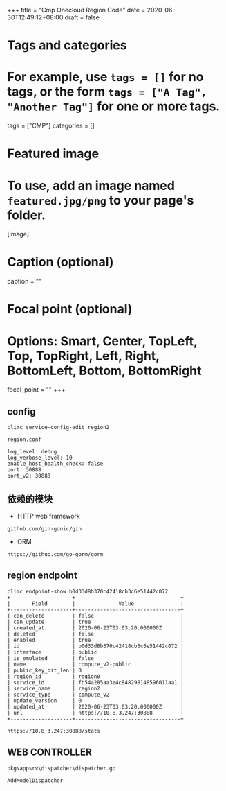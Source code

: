 +++
title = "Cmp Onecloud Region Code"
date = 2020-06-30T12:49:12+08:00
draft = false

# Tags and categories
# For example, use `tags = []` for no tags, or the form `tags = ["A Tag", "Another Tag"]` for one or more tags.
tags = ["CMP"]
categories = []

# Featured image
# To use, add an image named `featured.jpg/png` to your page's folder. 
[image]
  # Caption (optional)
  caption = ""

  # Focal point (optional)
  # Options: Smart, Center, TopLeft, Top, TopRight, Left, Right, BottomLeft, Bottom, BottomRight
  focal_point = ""
+++

## config

```
climc service-config-edit region2
```

`region.conf`

```
log_level: debug
log_verbose_level: 10
enable_host_health_check: false
port: 30888
port_v2: 30888
```

## 依赖的模块 


- HTTP web framework

```
github.com/gin-gonic/gin
```

- ORM

```
https://github.com/go-gorm/gorm
```

## region endpoint


```
climc endpoint-show b0d33d8b370c42418cb3c6e51442c072
+--------------------+----------------------------------+
|       Field        |              Value               |
+--------------------+----------------------------------+
| can_delete         | false                            |
| can_update         | true                             |
| created_at         | 2020-06-23T03:03:20.000000Z      |
| deleted            | false                            |
| enabled            | true                             |
| id                 | b0d33d8b370c42418cb3c6e51442c072 |
| interface          | public                           |
| is_emulated        | false                            |
| name               | compute_v2-public                |
| public_key_bit_len | 0                                |
| region_id          | region0                          |
| service_id         | fb54a285aa3e4c848298148596011aa1 |
| service_name       | region2                          |
| service_type       | compute_v2                       |
| update_version     | 0                                |
| updated_at         | 2020-06-23T03:03:20.000000Z      |
| url                | https://10.8.3.247:30888         |
+--------------------+----------------------------------+
```

```
https://10.8.3.247:30888/stats
```

## WEB CONTROLLER


`pkg\appsrv\dispatcher\dispatcher.go`

```
AddModelDispatcher
```